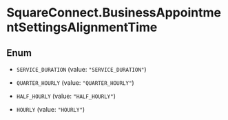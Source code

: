 # SquareConnect.BusinessAppointmentSettingsAlignmentTime

## Enum


* `SERVICE_DURATION` (value: `"SERVICE_DURATION"`)

* `QUARTER_HOURLY` (value: `"QUARTER_HOURLY"`)

* `HALF_HOURLY` (value: `"HALF_HOURLY"`)

* `HOURLY` (value: `"HOURLY"`)


